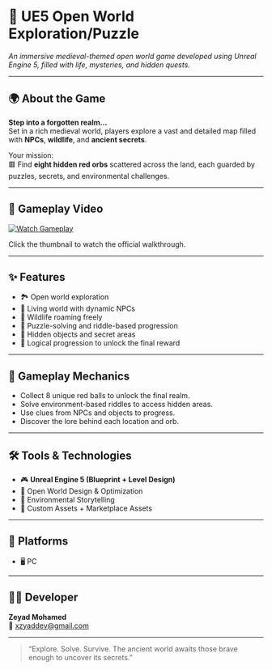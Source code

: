 # 🏰 UE5 Open World Exploration/Puzzle

_An immersive medieval-themed open world game developed using Unreal Engine 5, filled with life, mysteries, and hidden quests._

---

## 🌍 About the Game

**Step into a forgotten realm…**  
Set in a rich medieval world, players explore a vast and detailed map filled with **NPCs**, **wildlife**, and **ancient secrets**.

Your mission:  
🟥 Find **eight hidden red orbs** scattered across the land, each guarded by puzzles, secrets, and environmental challenges.

---

## 🎥 Gameplay Video

[![Watch Gameplay](https://img.youtube.com/vi/E6N1qrEUkRE&t=10s.jpg)](https://youtu.be/E6N1qrEUkRE?si=lq5bdHdmALsJjtmk)

Click the thumbnail to watch the official walkthrough.

---

## ✨ Features

- 🏞️ Open world exploration  
- 👥 Living world with dynamic NPCs  
- 🐎 Wildlife roaming freely  
- 🧩 Puzzle-solving and riddle-based progression  
- 🔎 Hidden objects and secret areas  
- 🧠 Logical progression to unlock the final reward
  
---

## 🧪 Gameplay Mechanics

- Collect 8 unique red balls to unlock the final realm.  
- Solve environment-based riddles to access hidden areas.  
- Use clues from NPCs and objects to progress.  
- Discover the lore behind each location and orb.

---

## 🛠️ Tools & Technologies

- 🎮 **Unreal Engine 5 (Blueprint + Level Design)**  
- 🎨 Open World Design & Optimization  
- 🧠 Environmental Storytelling  
- 🗿 Custom Assets + Marketplace Assets

---

## 📌 Platforms

- 🖥️ PC

---

## 🧑‍💻 Developer

**Zeyad Mohamed**  
📩 [xzyaddev@gmail.com](mailto:xzyaddev@gmail.com)

---

> “Explore. Solve. Survive. The ancient world awaits those brave enough to uncover its secrets.”

